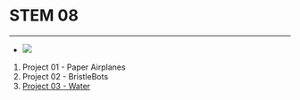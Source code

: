 # STEM 08
___
- [![](2017-2018/assets/images/classroom_96dp.png)](https://classroom.google.com/u/0/c/NzQyNjk4NDA2Nlpa)

1. Project 01 - Paper Airplanes
2. Project 02 - BristleBots
3. [Project 03 - Water](project03water.md)

